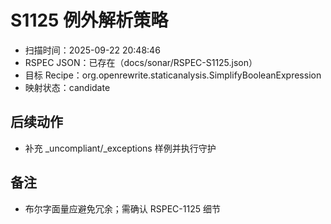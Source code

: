 ﻿# S1125 例外解析策略

- 扫描时间：2025-09-22 20:48:46
- RSPEC JSON：已存在（docs/sonar/RSPEC-S1125.json）
- 目标 Recipe：org.openrewrite.staticanalysis.SimplifyBooleanExpression
- 映射状态：candidate

## 后续动作
- 补充 _uncompliant/_exceptions 样例并执行守护

## 备注
- 布尔字面量应避免冗余；需确认 RSPEC-1125 细节
